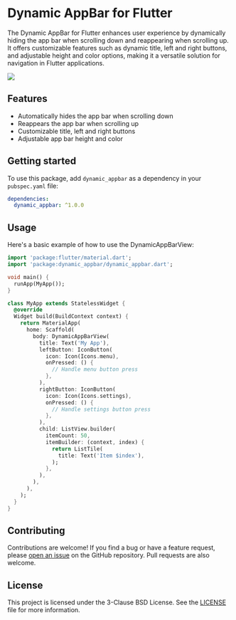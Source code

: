 # Dynamic AppBar for Flutter

The Dynamic AppBar for Flutter enhances user experience by dynamically hiding the app bar when scrolling down and reappearing when scrolling up. It offers customizable features such as dynamic title, left and right buttons, and adjustable height and color options, making it a versatile solution for navigation in Flutter applications.

![](https://github.com/thomasben3/flutter_dynamic_appbar/blob/main/demo.gif)

## Features

- Automatically hides the app bar when scrolling down
- Reappears the app bar when scrolling up
- Customizable title, left and right buttons
- Adjustable app bar height and color

## Getting started

To use this package, add `dynamic_appbar` as a dependency in your `pubspec.yaml` file:

```yaml
dependencies:
  dynamic_appbar: ^1.0.0
```

## Usage

Here's a basic example of how to use the DynamicAppBarView:

```dart
import 'package:flutter/material.dart';
import 'package:dynamic_appbar/dynamic_appbar.dart';

void main() {
  runApp(MyApp());
}

class MyApp extends StatelessWidget {
  @override
  Widget build(BuildContext context) {
    return MaterialApp(
      home: Scaffold(
        body: DynamicAppBarView(
          title: Text('My App'),
          leftButton: IconButton(
            icon: Icon(Icons.menu),
            onPressed: () {
              // Handle menu button press
            },
          ),
          rightButton: IconButton(
            icon: Icon(Icons.settings),
            onPressed: () {
              // Handle settings button press
            },
          ),
          child: ListView.builder(
            itemCount: 50,
            itemBuilder: (context, index) {
              return ListTile(
                title: Text('Item $index'),
              );
            },
          ),
        ),
      ),
    );
  }
}
```

## Contributing

Contributions are welcome! If you find a bug or have a feature request, please [open an issue](https://github.com/thomasben3/flutter_dynamic_appbar/issues) on the GitHub repository. Pull requests are also welcome.

## License

This project is licensed under the 3-Clause BSD License. See the [LICENSE](https://github.com/thomasben3/flutter_dynamic_appbar/blob/main/LICENSE) file for more information.